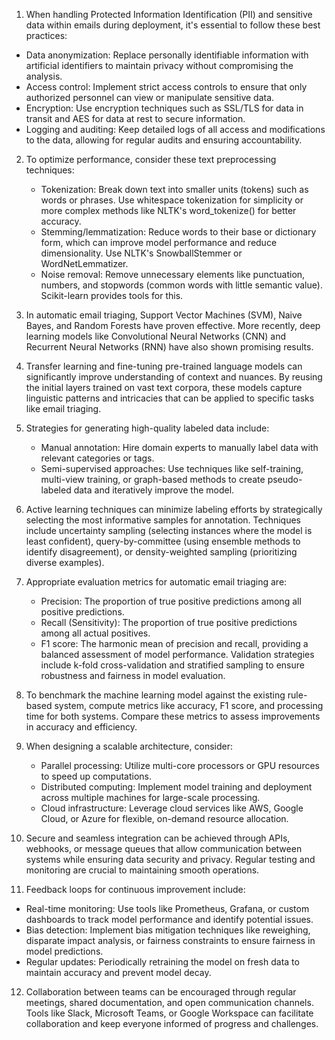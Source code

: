  1. When handling Protected Information Identification (PII) and sensitive data within emails during deployment, it's essential to follow these best practices:
   - Data anonymization: Replace personally identifiable information with artificial identifiers to maintain privacy without compromising the analysis.
   - Access control: Implement strict access controls to ensure that only authorized personnel can view or manipulate sensitive data.
   - Encryption: Use encryption techniques such as SSL/TLS for data in transit and AES for data at rest to secure information.
   - Logging and auditing: Keep detailed logs of all access and modifications to the data, allowing for regular audits and ensuring accountability.

2. To optimize performance, consider these text preprocessing techniques:
   - Tokenization: Break down text into smaller units (tokens) such as words or phrases. Use whitespace tokenization for simplicity or more complex methods like NLTK's word_tokenize() for better accuracy.
   - Stemming/lemmatization: Reduce words to their base or dictionary form, which can improve model performance and reduce dimensionality. Use NLTK's SnowballStemmer or WordNetLemmatizer.
   - Noise removal: Remove unnecessary elements like punctuation, numbers, and stopwords (common words with little semantic value). Scikit-learn provides tools for this.

3. In automatic email triaging, Support Vector Machines (SVM), Naive Bayes, and Random Forests have proven effective. More recently, deep learning models like Convolutional Neural Networks (CNN) and Recurrent Neural Networks (RNN) have also shown promising results.

4. Transfer learning and fine-tuning pre-trained language models can significantly improve understanding of context and nuances. By reusing the initial layers trained on vast text corpora, these models capture linguistic patterns and intricacies that can be applied to specific tasks like email triaging.

5. Strategies for generating high-quality labeled data include:
   - Manual annotation: Hire domain experts to manually label data with relevant categories or tags.
   - Semi-supervised approaches: Use techniques like self-training, multi-view training, or graph-based methods to create pseudo-labeled data and iteratively improve the model.

6. Active learning techniques can minimize labeling efforts by strategically selecting the most informative samples for annotation. Techniques include uncertainty sampling (selecting instances where the model is least confident), query-by-committee (using ensemble methods to identify disagreement), or density-weighted sampling (prioritizing diverse examples).

7. Appropriate evaluation metrics for automatic email triaging are:
   - Precision: The proportion of true positive predictions among all positive predictions.
   - Recall (Sensitivity): The proportion of true positive predictions among all actual positives.
   - F1 score: The harmonic mean of precision and recall, providing a balanced assessment of model performance.
   Validation strategies include k-fold cross-validation and stratified sampling to ensure robustness and fairness in model evaluation.

8. To benchmark the machine learning model against the existing rule-based system, compute metrics like accuracy, F1 score, and processing time for both systems. Compare these metrics to assess improvements in accuracy and efficiency.

9. When designing a scalable architecture, consider:
   - Parallel processing: Utilize multi-core processors or GPU resources to speed up computations.
   - Distributed computing: Implement model training and deployment across multiple machines for large-scale processing.
   - Cloud infrastructure: Leverage cloud services like AWS, Google Cloud, or Azure for flexible, on-demand resource allocation.

10. Secure and seamless integration can be achieved through APIs, webhooks, or message queues that allow communication between systems while ensuring data security and privacy. Regular testing and monitoring are crucial to maintaining smooth operations.

11. Feedback loops for continuous improvement include:
   - Real-time monitoring: Use tools like Prometheus, Grafana, or custom dashboards to track model performance and identify potential issues.
   - Bias detection: Implement bias mitigation techniques like reweighing, disparate impact analysis, or fairness constraints to ensure fairness in model predictions.
   - Regular updates: Periodically retraining the model on fresh data to maintain accuracy and prevent model decay.

12. Collaboration between teams can be encouraged through regular meetings, shared documentation, and open communication channels. Tools like Slack, Microsoft Teams, or Google Workspace can facilitate collaboration and keep everyone informed of progress and challenges.